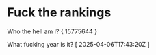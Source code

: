 # Fuck the rankings

Who the hell am I?
{ 15775644 }

What fucking year is it?
[ 2025-04-06T17:43:20Z ]
